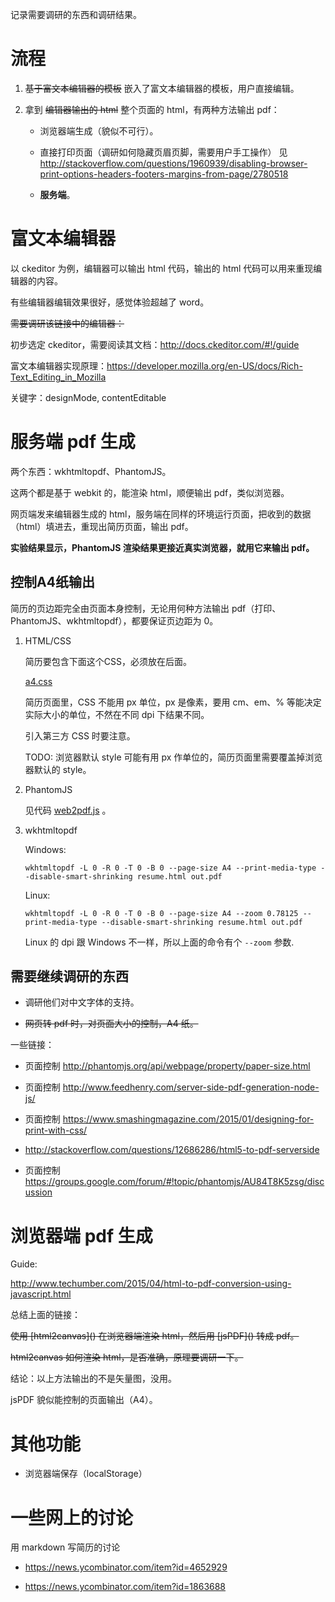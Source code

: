 记录需要调研的东西和调研结果。

流程
====

1.  <s>基于富文本编辑器的模板</s> 嵌入了富文本编辑器的模板，用户直接编辑。

2.  拿到 <s>编辑器输出的 html</s> 整个页面的 html，有两种方法输出 pdf：

    -   浏览器端生成（貌似不可行）。

    -   直接打印页面（调研如何隐藏页眉页脚，需要用户手工操作）
        见 <http://stackoverflow.com/questions/1960939/disabling-browser-print-options-headers-footers-margins-from-page/2780518>

    -   **服务端**。

富文本编辑器
============

以 ckeditor 为例，编辑器可以输出 html 代码，输出的 html
代码可以用来重现编辑器的内容。

有些编辑器编辑效果很好，感觉体验超越了 word。

<s>
需要调研该链接中的编辑器：<https://github.com/iDoRecall/comparisons/blob/master/JavaScript-WYSIWYG-editors.md>
</s>

初步选定 ckeditor，需要阅读其文档：<http://docs.ckeditor.com/#!/guide>

富文本编辑器实现原理：<https://developer.mozilla.org/en-US/docs/Rich-Text_Editing_in_Mozilla>

关键字：designMode, contentEditable

服务端 pdf 生成
===============

两个东西：wkhtmltopdf、PhantomJS。

这两个都是基于 webkit 的，能渲染 html，顺便输出 pdf，类似浏览器。

网页端发来编辑器生成的
html，服务端在同样的环境运行页面，把收到的数据（html）填进去，重现出简历页面，输出
pdf。

**实验结果显示，PhantomJS 渲染结果更接近真实浏览器，就用它来输出 pdf。**

## 控制A4纸输出

简历的页边距完全由页面本身控制，无论用何种方法输出 pdf（打印、PhantomJS、wkhtmltopdf），都要保证页边距为 0。

1.  HTML/CSS

    简历要包含下面这个CSS，必须放在后面。
    
    [a4.css](<../webcv/static/webcv/a4.css>)
    
    简历页面里，CSS 不能用 px 单位，px 是像素，要用 cm、em、% 等能决定实际大小的单位，不然在不同 dpi 下结果不同。
    
    引入第三方 CSS 时要注意。
    
    TODO: 浏览器默认 style 可能有用 px 作单位的，简历页面里需要覆盖掉浏览器默认的 style。
 
2.  PhantomJS

    见代码 [web2pdf.js](<../pdf_conv/web2pdf.js>) 。

3.  wkhtmltopdf

    Windows:
    
    `wkhtmltopdf -L 0 -R 0 -T 0 -B 0 --page-size A4 --print-media-type --disable-smart-shrinking resume.html out.pdf`

    Linux:
    
    `wkhtmltopdf -L 0 -R 0 -T 0 -B 0 --page-size A4 --zoom 0.78125 --print-media-type --disable-smart-shrinking resume.html out.pdf`

    Linux 的 dpi 跟 Windows 不一样，所以上面的命令有个 `--zoom` 参数.

## 需要继续调研的东西

-   调研他们对中文字体的支持。

-   <s>网页转 pdf 时，对页面大小的控制，A4 纸。</s>

一些链接：

-   页面控制 <http://phantomjs.org/api/webpage/property/paper-size.html>

-   页面控制 <http://www.feedhenry.com/server-side-pdf-generation-node-js/>

-   页面控制 <https://www.smashingmagazine.com/2015/01/designing-for-print-with-css/>

-   <http://stackoverflow.com/questions/12686286/html5-to-pdf-serverside>

-   页面控制
    <https://groups.google.com/forum/#!topic/phantomjs/AU84T8K5zsg/discussion>

浏览器端 pdf 生成
=================

Guide:

<http://www.techumber.com/2015/04/html-to-pdf-conversion-using-javascript.html>

总结上面的链接：

<s>
使用 [html2canvas](<http://html2canvas.hertzen.com/>) 在浏览器端渲染
html，然后用 [jsPDF](<http://html2canvas.hertzen.com/>) 转成 pdf。

html2canvas 如何渲染 html，是否准确，原理要调研一下。
</s>

结论：以上方法输出的不是矢量图，没用。

jsPDF 貌似能控制的页面输出（A4）。

其他功能
========

-   浏览器端保存（localStorage）

一些网上的讨论
==============

用 markdown 写简历的讨论

-   <https://news.ycombinator.com/item?id=4652929>

-   <https://news.ycombinator.com/item?id=1863688>
